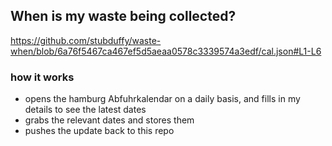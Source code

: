 ## When is my waste being collected?
  https://github.com/stubduffy/waste-when/blob/6a76f5467ca467ef5d5aeaa0578c3339574a3edf/cal.json#L1-L6
  
  ### how it works
  - opens the hamburg Abfuhrkalendar on a daily basis, and fills in my details to see the latest dates
  - grabs the relevant dates and stores them
  - pushes the update back to this repo
  
